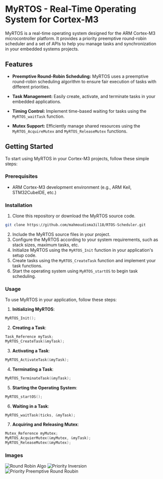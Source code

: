 # MyRTOS - Real-Time Operating System for Cortex-M3

MyRTOS is a real-time operating system designed for the ARM Cortex-M3 microcontroller platform. It provides a priority preemptive round-robin scheduler and a set of APIs to help you manage tasks and synchronization in your embedded systems projects.

## Features

- **Preemptive Round-Robin Scheduling:** MyRTOS uses a preemptive round-robin scheduling algorithm to ensure fair execution of tasks with different priorities.

- **Task Management:** Easily create, activate, and terminate tasks in your embedded applications.

- **Timing Control:** Implement time-based waiting for tasks using the `MyRTOS_waitTask` function.

- **Mutex Support:** Efficiently manage shared resources using the `MyRTOS_AcquireMutex` and `MyRTOS_ReleaseMutex` functions.

## Getting Started

To start using MyRTOS in your Cortex-M3 projects, follow these simple steps:

### Prerequisites

- ARM Cortex-M3 development environment (e.g., ARM Keil, STM32CubeIDE, etc.)

### Installation

1. Clone this repository or download the MyRTOS source code.
```bash
git clone https://github.com/mahmoudisma3il18/RTOS-Scheduler.git
```

2. Include the MyRTOS source files in your project.
3. Configure the MyRTOS according to your system requirements, such as stack sizes, maximum tasks, etc.
4. Initialize MyRTOS using the `MyRTOS_Init` function in your application's setup code.
5. Create tasks using the `MyRTOS_CreateTask` function and implement your task functions.
6. Start the operating system using `MyRTOS_startOS` to begin task scheduling.

### Usage

To use MyRTOS in your application, follow these steps:

1. **Initializing MyRTOS**:
```c
MyRTOS_Init();
```
2. **Creating a Task**:
 ```c
Task_Reference myTask;
MyRTOS_CreateTask(&myTask);
```
3. **Activating a Task**:
```c
MyRTOS_ActivateTask(&myTask);
```
4. **Terminating a Task**: 
```c
MyRTOS_TerminateTask(&myTask);
```
5. **Starting the Operating System**:
```c
MyRTOS_startOS();
```
6. **Waiting in a Task**:
```c
MyRTOS_waitTask(ticks, &myTask);
```
7. **Acquiring and Releasing Mutex**:
```c
Mutex_Reference myMutex;
MyRTOS_AcquierMutex(&myMutex, &myTask);
MyRTOS_ReleaseMutex(&myMutex);
```

### Images
![Round Robin Algo](https://github.com/mahmoudisma3il18/RTOS-Scheduler/assets/103974340/a1f9ebad-0e33-4b76-a86f-89899d98ab5a)
![Priority Inversion](https://github.com/mahmoudisma3il18/RTOS-Scheduler/assets/103974340/8d0a4d09-094a-45d8-83a5-71625e497339)
![Priority Preemptive Round Roubin](https://github.com/mahmoudisma3il18/RTOS-Scheduler/assets/103974340/5824b45d-0b74-4ca1-8917-b0ad48e88b97)



